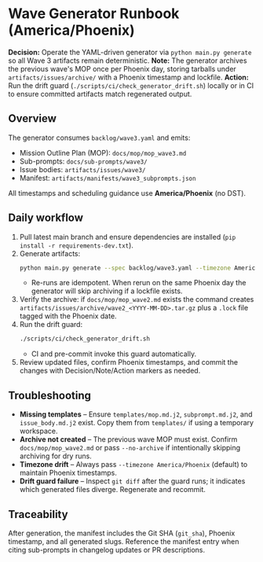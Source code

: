 # Wave Generator Runbook (America/Phoenix)

**Decision:** Operate the YAML-driven generator via `python main.py generate` so all Wave 3 artifacts remain deterministic.
**Note:** The generator archives the previous wave's MOP once per Phoenix day, storing tarballs under `artifacts/issues/archive/` with a Phoenix timestamp and lockfile.
**Action:** Run the drift guard (`./scripts/ci/check_generator_drift.sh`) locally or in CI to ensure committed artifacts match regenerated output.

## Overview

The generator consumes `backlog/wave3.yaml` and emits:

- Mission Outline Plan (MOP): `docs/mop/mop_wave3.md`
- Sub-prompts: `docs/sub-prompts/wave3/`
- Issue bodies: `artifacts/issues/wave3/`
- Manifest: `artifacts/manifests/wave3_subprompts.json`

All timestamps and scheduling guidance use **America/Phoenix** (no DST).

## Daily workflow

1. Pull latest main branch and ensure dependencies are installed (`pip install -r requirements-dev.txt`).
2. Generate artifacts:
   ```bash
   python main.py generate --spec backlog/wave3.yaml --timezone America/Phoenix
   ```
   - Re-runs are idempotent. When rerun on the same Phoenix day the generator will skip archiving if a lockfile exists.
3. Verify the archive: if `docs/mop/mop_wave2.md` exists the command creates `artifacts/issues/archive/wave2_<YYYY-MM-DD>.tar.gz` plus a `.lock` file tagged with the Phoenix date.
4. Run the drift guard:
   ```bash
   ./scripts/ci/check_generator_drift.sh
   ```
   - CI and pre-commit invoke this guard automatically.
5. Review updated files, confirm Phoenix timestamps, and commit the changes with Decision/Note/Action markers as needed.

## Troubleshooting

- **Missing templates** – Ensure `templates/mop.md.j2`, `subprompt.md.j2`, and `issue_body.md.j2` exist. Copy them from `templates/` if using a temporary workspace.
- **Archive not created** – The previous wave MOP must exist. Confirm `docs/mop/mop_wave2.md` or pass `--no-archive` if intentionally skipping archiving for dry runs.
- **Timezone drift** – Always pass `--timezone America/Phoenix` (default) to maintain Phoenix timestamps.
- **Drift guard failure** – Inspect `git diff` after the guard runs; it indicates which generated files diverge. Regenerate and recommit.

## Traceability

After generation, the manifest includes the Git SHA (`git_sha`), Phoenix timestamp, and all generated slugs. Reference the manifest entry when citing sub-prompts in changelog updates or PR descriptions.
